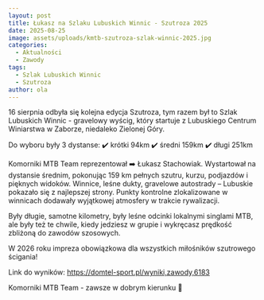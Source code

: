```yaml
---
layout: post
title: Łukasz na Szlaku Lubuskich Winnic - Szutroza 2025
date: 2025-08-25
image: assets/uploads/kmtb-szutroza-szlak-winnic-2025.jpg
categories:
  - Aktualności
  - Zawody
tags:
  - Szlak Lubuskich Winnic
  - Szutroza
author: ola
---
```

16 sierpnia odbyła się kolejna edycja Szutroza, tym razem był to Szlak Lubuskich Winnic - gravelowy wyścig, który startuje z Lubuskiego Centrum Winiarstwa w Zaborze, niedaleko Zielonej Góry.
<!--more-->

Do wyboru były 3 dystanse:
✔️ krótki 94km
✔️ średni 159km
✔️ długi 251km

Komorniki MTB Team reprezentował ➡️ Łukasz Stachowiak. Wystartował na dystansie średnim, pokonując 159 km pełnych szutru, kurzu, podjazdów i pięknych widoków. Winnice, leśne dukty, gravelowe autostrady – Lubuskie pokazało się z najlepszej strony. Punkty kontrolne zlokalizowane w winnicach dodawały wyjątkowej atmosfery w trakcie rywalizacji.

Były długie, samotne kilometry, były leśne odcinki lokalnymi singlami MTB, ale były też te chwile, kiedy jedziesz w grupie i wykręcasz prędkość zbliżoną do zawodów szosowych.

W 2026 roku impreza obowiązkowa dla wszystkich miłośników szutrowego ścigania!

Link do wyników: <https://domtel-sport.pl/wyniki,zawody,6183>

Komorniki MTB Team - zawsze w dobrym kierunku 🙂
